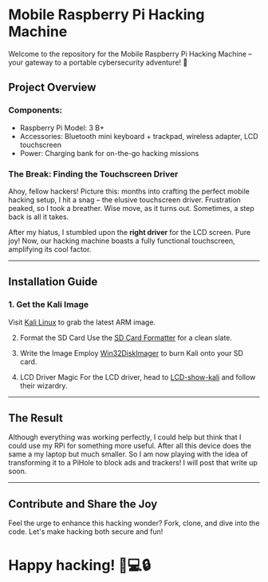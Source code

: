 # Mobile Raspberry Pi Hacking Machine

Welcome to the repository for the Mobile Raspberry Pi Hacking Machine – your gateway to a portable cybersecurity adventure! 🚀

## Project Overview
### Components:
- Raspberry Pi Model: 3 B+
- Accessories: Bluetooth mini keyboard + trackpad, wireless adapter, LCD touchscreen
- Power: Charging bank for on-the-go hacking missions

### The Break: Finding the Touchscreen Driver
Ahoy, fellow hackers! Picture this: months into crafting the perfect mobile hacking setup, I hit a snag – the elusive touchscreen driver. Frustration peaked, so I took a breather. Wise move, as it turns out. Sometimes, a step back is all it takes.

After my hiatus, I stumbled upon the **right driver** for the LCD screen. Pure joy! Now, our hacking machine boasts a fully functional touchscreen, amplifying its cool factor.

---

## Installation Guide
### 1. Get the Kali Image
Visit [Kali Linux](https://www.kali.org/get-kali/#kali-arm) to grab the latest ARM image.

2. Format the SD Card
Use the [SD Card Formatter](https://www.sdcard.org/downloads/formatter/) for a clean slate.

3. Write the Image
Employ [Win32DiskImager](https://raspberry-projects.com/pi/pi-operating-systems/win32diskimager) to burn Kali onto your SD card.

4. LCD Driver Magic
For the LCD driver, head to [LCD-show-kali](https://github.com/lcdwiki/LCD-show-kali
) and follow their wizardry.

---

## The Result
Although everything was working perfectly, I could help but think that I could use my RPi for something more useful. After all this device does the same a my laptop but much smaller. So I am now playing with the idea of transforming it to a PiHole to block ads and trackers! I will post that write up soon.

---

## Contribute and Share the Joy
Feel the urge to enhance this hacking wonder? Fork, clone, and dive into the code. Let's make hacking both secure and fun!

# Happy hacking! 🤖💻🔒
